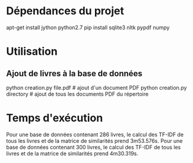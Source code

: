 # Dépendances du projet

apt-get install jython python2.7
pip install sqlite3 nltk pypdf numpy

# Utilisation

## Ajout de livres à la base de données

python creation.py file.pdf  # ajout d'un document PDF
python creation.py directory # ajout de tous les documents PDF du répertoire 

# Temps d'exécution

Pour une base de données contenant 286 livres, le calcul des TF-IDF de tous les 
livres et de la matrice de similarités prend 3m53.576s.
Pour une base de données contenant 300 livres, le calcul des TF-IDF de tous les
livres et de la matrice de similarités prend 4m30.319s.
